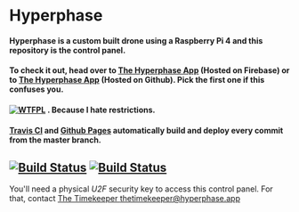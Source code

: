 # Hyperphase
#### Hyperphase is a custom built drone using a Raspberry Pi 4 and this repository is the control panel.
#### To check it out, head over to [The Hyperphase App](https://hyperphase.app "The Hyperphase App") (Hosted on Firebase) or to [The Hyperphase App](https://git.hyperphase.app "The Hyperphase App") (Hosted on Github). Pick the first one if this confuses you.
#### [![WTFPL](http://www.wtfpl.net/wp-content/uploads/2012/12/wtfpl-badge-4.png)](https://github.com/siddhantvinchurkar/hyperphase/blob/master/LICENSE.md) . Because I hate restrictions.

#### [Travis CI](https://travis-ci.com/siddhantvinchurkar/hyperphase "Travis CI") and [Github Pages](https://github.com/siddhantvinchurkar/hyperphase/deployments "Github Pages") automatically build and deploy every commit from the master branch.
[![Build Status](https://travis-ci.com/siddhantvinchurkar/hyperphase.svg?branch=master "Build Status")](https://travis-ci.com/siddhantvinchurkar/hyperphase)
[![Build Status](https://img.shields.io/badge/Github%20Pages-build%20successful-success "Build Status")](https://github.com/siddhantvinchurkar/hyperphase/deployments)
---

You'll need a physical *U2F* security key to access this control panel. For that, contact [The Timekeeper <thetimekeeper@hyperphase.app>](mailto:thetimekeeper@hyperphase.app "Send an email to the timekeeper")